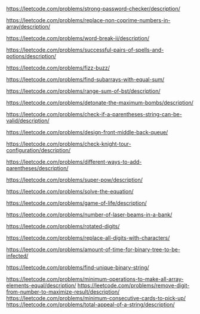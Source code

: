 https://leetcode.com/problems/strong-password-checker/description/

https://leetcode.com/problems/replace-non-coprime-numbers-in-array/description/

https://leetcode.com/problems/word-break-ii/description/

https://leetcode.com/problems/successful-pairs-of-spells-and-potions/description/

https://leetcode.com/problems/fizz-buzz/

[//]: # (https://leetcode.com/problems/partition-array-into-two-arrays-to-minimize-sum-difference/)
https://leetcode.com/problems/find-subarrays-with-equal-sum/

https://leetcode.com/problems/range-sum-of-bst/description/

[//]: # (https://leetcode.com/problems/running-sum-of-1d-array/)
https://leetcode.com/problems/detonate-the-maximum-bombs/description/

https://leetcode.com/problems/check-if-a-parentheses-string-can-be-valid/description/

[//]: # (https://leetcode.com/problems/smallest-missing-non-negative-integer-after-operations/)

[//]: # (https://leetcode.com/problems/design-circular-queue/)

[//]: # (https://leetcode.com/problems/design-circular-deque/)
https://leetcode.com/problems/design-front-middle-back-queue/

https://leetcode.com/problems/check-knight-tour-configuration/description/

https://leetcode.com/problems/different-ways-to-add-parentheses/description/

[//]: # (https://leetcode.com/problems/minimize-the-difference-between-target-and-chosen-elements/solutions/1418602/python-4-lines-solution-explained/)
https://leetcode.com/problems/super-pow/description/

[//]: # (https://leetcode.com/problems/decode-ways-ii/editorial/)
https://leetcode.com/problems/solve-the-equation/

https://leetcode.com/problems/game-of-life/description/

https://leetcode.com/problems/number-of-laser-beams-in-a-bank/

[//]: # (https://leetcode.com/problems/take-k-of-each-character-from-left-and-right/)
https://leetcode.com/problems/rotated-digits/

https://leetcode.com/problems/replace-all-digits-with-characters/

https://leetcode.com/problems/amount-of-time-for-binary-tree-to-be-infected/

https://leetcode.com/problems/find-unique-binary-string/

https://leetcode.com/problems/minimum-operations-to-make-all-array-elements-equal/description/
https://leetcode.com/problems/remove-digit-from-number-to-maximize-result/description/
https://leetcode.com/problems/minimum-consecutive-cards-to-pick-up/
https://leetcode.com/problems/total-appeal-of-a-string/description/